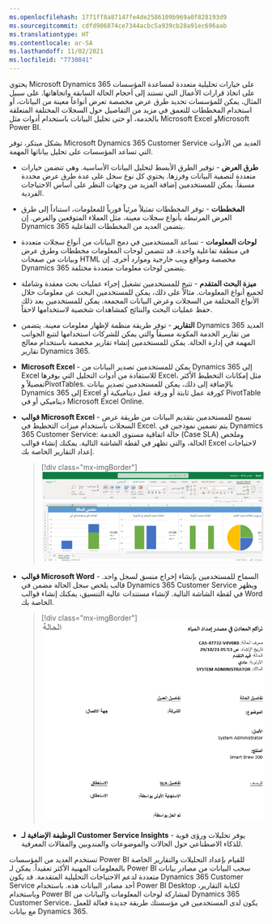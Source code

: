 ```yaml
---
ms.openlocfilehash: 1771ff8a87147fe4de2586109b969a0f828193d9
ms.sourcegitcommit: cdfd906874ce7344acbc5a939cb28a91ec696aab
ms.translationtype: HT
ms.contentlocale: ar-SA
ms.lasthandoff: 11/02/2021
ms.locfileid: "7730841"
---
```

يحتوي Microsoft Dynamics 365 على خيارات تحليلية متعددة لمساعدة المؤسسات على اتخاذ قرارات الأعمال التي تستند إلى أحجام الحالة السابقة واتجاهاتها. على سبيل المثال، يمكن للمؤسسات تحديد طرق عرض مخصصة تعرض أنواعاً معينة من البيانات، أو استخدام المخططات للتعمق في مزيد من التفاصيل حول السجلات المختلفة المتعلقة بالخدمة، أو حتى تحليل البيانات باستخدام أدوات مثل Microsoft Excel وMicrosoft Power BI.

بشكل مبتكر، توفر Microsoft Dynamics 365 Customer Service العديد من الأدوات التي تساعد المؤسسات على تحليل بياناتها المهمة.

- **طرق العرض** - توفير الطرق الأبسط لتحليل البيانات الأساسية.
وهي تتضمن خيارات متعددة لتصفية البيانات وفرزها.
يحتوي كل نوع سجل على عدة طرق عرض محددة مسبقاً. يمكن للمستخدمين إضافة المزيد من وجهات النظر على أساس الاحتياجات الفردية.

- **المخططات** - توفر المخططات تمثيلاً مرئياً فورياً للمعلومات، استناداً إلى طرق العرض المرتبطة بأنواع سجلات معينة، مثل العملاء المتوقعين والفرص. إن Dynamics 365 يتضمن العديد من المخططات التفاعلية.

- **لوحات المعلومات** - تساعد المستخدمين في دمج البيانات من أنواع سجلات متعددة في منطقة تفاعلية واحدة. قد تتضمن لوحات المعلومات مخططات وطرق عرض وبيانات من صفحات HTML مخصصة ومواقع ويب خارجية وموارد أخرى. إن Dynamics 365 يتضمن لوحات معلومات متعددة مختلفة.

- **ميزة البحث المتقدم** - تتيح للمستخدمين تشغيل إجراء عمليات بحث معقدة وشاملة لجميع أنواع المعلومات. مثالاً على ذلك، يمكن للمستخدمين البحث عن معلومات خلال الأنواع المختلفة من السجلات وعرض البيانات المجمعة. يمكن للمستخدمين بعد ذلك حفظ عمليات البحث والنتائج كمشاهدات شخصية لاستخدامها لاحقاً.

- **التقارير** - توفر طريقة منظمة لإظهار معلومات معينة. يتضمن Dynamics 365 العديد من تقارير الخدمة المكونة مسبقاً والتي يمكن للشركات استخدامها لتتبع الجوانب المهمة في إدارة الحالة.
يمكن للمستخدمين إنشاء تقارير مخصصة باستخدام معالج تقارير Dynamics 365.

- **Microsoft Excel** - يمكن للمستخدمين تصدير البيانات من Dynamics 365 إلى Excel للاستفادة من أدوات التحليل التي يوفرها Excel، مثل إمكانات التخطيط الأكثر تفصيلاً وPivotTables. بالإضافة إلى ذلك، يمكن للمستخدمين تصدير بيانات Dynamics 365 إلى Excel كورقة عمل ثابتة أو ورقة عمل ديناميكية أو PivotTable ديناميكي أو في Microsoft Excel Online.

- **قوالب Microsoft Excel** - تسمح للمستخدمين بتقديم البيانات من طريقة عرض السجلات باستخدام ميزات التخطيط في Excel.
يتم تضمين نموذجين في Dynamics 365 Customer Service: حالة اتفاقية مستوى الخدمة (Case SLA) وملخص الحالة، والتي تظهر في لقطة الشاشة التالية. يمكنك إنشاء قوالب Excel لاحتياجات إعداد التقارير الخاصة بك.

  > [!div class="mx-imgBorder"]
  > [![لقطة شاشة لنموذج ملخص الحالة في Excel.](../media/1-excel-template.png)](../media/1-excel-template.png#lightbox)

- **قوالب Microsoft Word** - السماح للمستخدمين بإنشاء إخراج منسق لسجل واحد. قالب يلخص سجل الحالة مضمن في Dynamics 365 Customer Service ويظهر في لقطة الشاشة التالية. لإنشاء مستندات عالية التنسيق، يمكنك إنشاء قوالب Word الخاصة بك.

  > [!div class="mx-imgBorder"]
  > [![لقطة شاشة لقالب "ملخص الحالة" في Word.](../media/1-word-template.png)](../media/1-word-template.png#lightbox)

- **الوظيفة الإضافية لـ Customer Service Insights** - يوفر تحليلات ورؤى قوية للذكاء الاصطناعي حول الحالات والموضوعات والمندوبين والمقالات المعرفية.

تستخدم العديد من المؤسسات Power BI للقيام بإعداد التحليلات والتقارير الخاصة بالمعلومات المهنية الأكثر تعقيداً. يمكن لـ Power BI سحب البيانات من مصادر بيانات متعددة لدعم الاحتياجات التحليلية المتقدمة. قد يكون Dynamics 365 Customer Service أحد مصادر البيانات هذه. باستخدام Power BI Desktop لكتابة التقارير، وباستخدام Power BI لمشاركة لوحات المعلومات والبيانات من Dynamics 365 Customer Service، يكون لدى المستخدمين في مؤسستك طريقة جديدة فعالة للعمل مع بيانات Dynamics 365.
